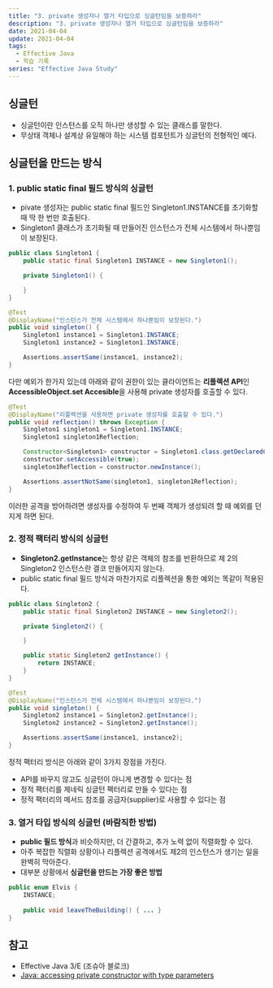```yaml
---
title: "3. private 생성자나 열거 타입으로 싱글턴임을 보증하라"
description: "3. private 생성자나 열거 타입으로 싱글턴임을 보증하라"
date: 2021-04-04
update: 2021-04-04
tags:
  - Effective Java
  - 학습 기록
series: "Effective Java Study"
---
```


## 싱글턴

- 싱글턴이란 인스턴스를 오직 하나만 생성할 수 있는 클래스를 말한다.
- 무상태 객체나 설계상 유일해야 하는 시스템 컴포턴트가 싱글턴의 전형적인 예다.

## 싱글턴을 만드는 방식

### 1. public static final 필드 방식의 싱글턴

- pivate 생성자는 public static final 필드인 Singleton1.INSTANCE를 초기화할 때 딱 한 번만 호출된다.
- Singleton1 클래스가 초기화될 때 만들어진 인스턴스가 전체 시스템에서 하나뿐임이 보장된다.

```java
public class Singleton1 {
    public static final Singleton1 INSTANCE = new Singleton1();

    private Singleton1() {

    }
}
```

```java
@Test
@DisplayName("인스턴스가 전체 시스템에서 하나뿐임이 보장된다.")
public void singleton() {
    Singleton1 instance1 = Singleton1.INSTANCE;
    Singleton1 instance2 = Singleton1.INSTANCE;

    Assertions.assertSame(instance1, instance2);
}
```

다만 예외가 한가지 있는데 아래와 같이 권한이 있는 클라이언트는 **리플렉션 API**인 **AccessibleObject.set Accesible**을 사용해 private 생성자를 호출할 수 있다.

```java
@Test
@DisplayName("리플렉션을 사용하면 private 생성자를 호출할 수 있다.")
public void reflection() throws Exception {
    Singleton1 singleton1 = Singleton1.INSTANCE;
    Singleton1 singleton1Reflection;

    Constructor<Singleton1> constructor = Singleton1.class.getDeclaredConstructor();
    constructor.setAccessible(true);
    singleton1Reflection = constructor.newInstance();

    Assertions.assertNotSame(singleton1, singleton1Reflection);
}
```

이러한 공격을 방어하려면 생성자를 수정하여 두 번째 객체가 생성되려 할 때 예외를 던지게 하면 된다.

### 2. 정적 팩터리 방식의 싱글턴

- **Singleton2.getInstance**는 항상 같은 객체의 참조를 반환하므로 제 2의 Singleton2 인스턴스란 결코 만들어지지 않는다.
- public static final 필드 방식과 마찬가지로 리플렉션을 통한 예외는 똑같이 적용된다.

```java
public class Singleton2 {
    public static final Singleton2 INSTANCE = new Singleton2();

    private Singleton2() {

    }

    public static Singleton2 getInstance() {
        return INSTANCE;
    }
}
```

```java
@Test
@DisplayName("인스턴스가 전체 시스템에서 하나뿐임이 보장된다.")
public void singleton() {
    Singleton2 instance1 = Singleton2.getInstance();
    Singleton2 instance2 = Singleton2.getInstance();

    Assertions.assertSame(instance1, instance2);
}
```

정적 팩터리 방식은 아래와 같이 3가지 장점을 가진다.

- API를 바꾸지 않고도 싱글턴이 아니게 변경할 수 있다는 점
- 정적 팩터리를 제네릭 싱글턴 팩터리로 만들 수 있다는 점
- 정적 팩터리의 메서드 참조를 공급자(supplier)로 사용할 수 있다는 점

### 3. 열거 타입 방식의 싱글턴 (바람직한 방법)

- **public 필드 방식**과 비슷하지만, 더 간결하고, 추가 노력 없이 직렬화할 수 있다.
- 아주 복잡한 직렬화 상황이나 리플렉션 공격에서도 제2의 인스턴스가 생기는 일을 완벽히 막아준다.
- 대부분 상황에서 **싱글턴을 만드는 가장 좋은 방법**

```java
public enum Elvis {
	INSTANCE;
	
	public void leaveTheBuilding() { ... }
}
```

## 참고

- Effective Java 3/E (조슈아 블로크)
- [Java: accessing private constructor with type parameters](https://stackoverflow.com/questions/5629706/java-accessing-private-constructor-with-type-parameters)